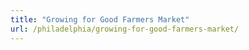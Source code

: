 ```yaml
---
title: "Growing for Good Farmers Market"
url: /philadelphia/growing-for-good-farmers-market/
---
```

